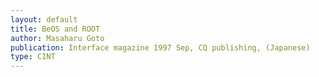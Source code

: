 ```yaml
---
layout: default
title: BeOS and ROOT
author: Masaharu Goto
publication: Interface magazine 1997 Sep, CQ publishing, (Japanese)
type: CINT
---
```

